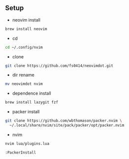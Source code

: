 ## Setup
- neovim install
```bash
brew install neovim
```

- cd
```bash
cd ~/.config/nvim
```

- clone
```bash
git clone https://github.com/fs0414/neovimdot.git
```

- dir rename
```bash
mv neovimdot nvim
```

- dependence install
```bash
brew install lazygit fzf
```

- packer install
```bash
git clone https://github.com/wbthomason/packer.nvim \
  ~/.local/share/nvim/site/pack/packer/opt/packer.nvim
```

- nvim
```bash
nvim lua/plugins.lua

:PackerInstall
```
